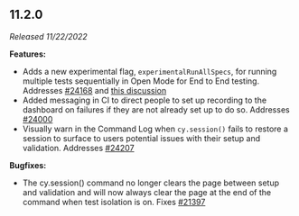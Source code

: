 ## 11.2.0

_Released 11/22/2022_

**Features:**

- Adds a new experimental flag, `experimentalRunAllSpecs`, for running multiple
  tests sequentially in Open Mode for End to End testing. Addresses
  [#24168](https://github.com/cypress-io/cypress/issues/24168) and
  [this discussion](https://github.com/cypress-io/cypress/discussions/21628)
- Added messaging in CI to direct people to set up recording to the
  dashboard on failures if they are not already set up to do so. Addresses
  [#24000](https://github.com/cypress-io/cypress/issues/24000)
- Visually warn in the Command Log when `cy.session()` fails to restore a session
  to surface to users potential issues with their setup and validation.
  Addresses [#24207](https://github.com/cypress-io/cypress/issues/24207)

**Bugfixes:**

- The cy.session() command no longer clears the page between setup and validation and
  will now always clear the page at the end of the command when test isolation
  is on. Fixes [#21397](https://github.com/cypress-io/cypress/issues/21397)
